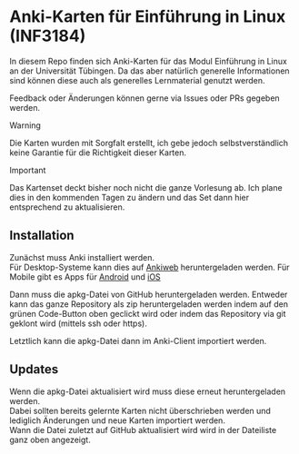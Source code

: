 # Anki-Karten für Einführung in Linux (INF3184)
In diesem Repo finden sich Anki-Karten für das Modul Einführung in Linux an der Universität Tübingen.
Da das aber natürlich generelle Informationen sind können diese auch als generelles Lernmaterial genutzt werden.

Feedback oder Änderungen können gerne via Issues oder PRs gegeben werden.

> [!WARNING]
> Die Karten wurden mit Sorgfalt erstellt, ich gebe jedoch selbstverständlich keine Garantie für die Richtigkeit dieser Karten.

> [!IMPORTANT]
> Das Kartenset deckt bisher noch nicht die ganze Vorlesung ab. Ich plane dies in den kommenden Tagen zu ändern und das Set dann hier entsprechend zu aktualisieren.

## Installation
Zunächst muss Anki installiert werden.  
Für Desktop-Systeme kann dies auf [Ankiweb](https://apps.ankiweb.net/) heruntergeladen werden.
Für Mobile gibt es Apps für [Android](https://play.google.com/store/apps/details?id=com.ichi2.anki&pli=1) und [iOS](https://apps.apple.com/us/app/ankimobile-flashcards/id373493387)

Dann muss die apkg-Datei von GitHub heruntergeladen werden.
Entweder kann das ganze Repository als zip heruntergeladen werden indem auf den grünen Code-Button oben geclickt wird oder indem das Repository via git geklont wird (mittels ssh oder https).

Letztlich kann die apkg-Datei dann im Anki-Client importiert werden.

## Updates
Wenn die apkg-Datei aktualisiert wird muss diese erneut heruntergeladen werden.  
Dabei sollten bereits gelernte Karten nicht überschrieben werden und lediglich Änderungen und neue Karten importiert werden.  
Wann die Datei zuletzt auf GitHub aktualisiert wird wird in der Dateiliste ganz oben angezeigt.

